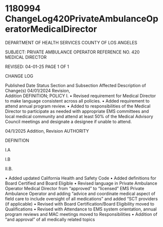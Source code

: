 # 1180994 ChangeLog420PrivateAmbulanceOperatorMedicalDirector

DEPARTMENT OF HEALTH SERVICES 
COUNTY OF LOS ANGELES 
  
SUBJECT: PRIVATE AMBULANCE OPERATOR REFERENCE NO. 420 
  MEDICAL DIRECTOR 
 
 
 
REVISED: 04-01-25 PAGE 1 OF 1  
 
CHANGE LOG 
 
Published 
Date 
Status Section and 
Subsection Affected 
Description of Change(s) 
04/01/2024 Revision,  
Addition 
DEFINITION; 
POLICY I. 
• Revised requirement for Medical 
Director to make language 
consistent across all policies. 
• Added requirement to attend annual 
program review. 
• Added to responsibilities of the 
Medical Director to participate as 
needed with appropriate EMS 
committees and local medical 
community and attend at least 50% 
of the Medical Advisory Council 
meetings and designate a designee 
if unable to attend. 
 
04/1/2025 Addition, 
Revision 
AUTHORITY 
 
DEFINITION 
 
 
 
 
 
 
 
 
 
 
I.A 
 
 
I.B 
 
 
 
II.B. 
 
 
• Added updated California Health 
and Safety Code 
• Added definitions for Board 
Certified and Board Eligible 
• Revised language in Private 
Ambulance Operator Medical 
Director from “approved” to 
“licensed” EMS Private Ambulance 
Operator and adding “advice and 
coordinate medical aspect of field 
care to include oversight of all 
medications” and added “SCT 
providers (if applicable) 
•  Revised with Board 
Certification/Board Eligibility moved 
to Qualifications 
• Revised with Attendance to EMS 
system orientation, annual program 
reviews and MAC meetings moved 
to Responsibilities 
• Addition of “and approval” of all 
medically related topics
